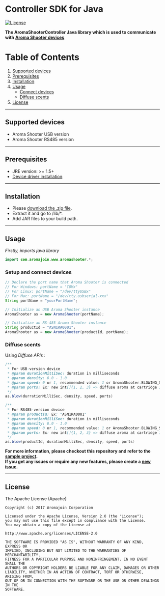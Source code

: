 # Controller SDK for Java

[![License](https://img.shields.io/badge/license-Apache%202-4EB1BA.svg?style=flat-square)](https://www.apache.org/licenses/LICENSE-2.0.html)

**The AromaShooterController Java library which is used to communicate with [Aroma Shooter devices](https://aromajoin.com/hardware/shooters/aroma-shooter-1)**  

# Table of Contents
1. [Supported devices](https://github.com/aromajoin/controller-sdk-java#supported-devices)  
2. [Prerequisites](https://github.com/aromajoin/controller-sdk-java#prerequisites)
3. [Installation](https://github.com/aromajoin/controller-sdk-java#installation)
4. [Usage](https://github.com/aromajoin/controller-sdk-java#usage)
    * [Connect devices](https://github.com/aromajoin/controller-sdk-java#connect-devices)
    * [Diffuse scents](https://github.com/aromajoin/controller-sdk-java#diffuse-scents)
5. [License](https://github.com/aromajoin/controller-sdk-android#license)

---

## Supported devices
* Aroma Shooter USB version
* Aroma Shooter RS485 version

---

## Prerequisites
* JRE version: >= 1.5+
* [Device driver installation](http://www.ftdichip.com/Drivers/VCP.html)

---

## Installation  

* Please [download the .zip file](https://github.com/aromajoin/controller-sdk-java/releases/).
* Extract it and go to /lib/*.
* Add JAR files to your build path.

---

## Usage  

*Firstly, imports java library*
```Java
import com.aromajoin.www.aromashooter.*;
```
### Setup and connect devices

```Java
// Declare the port name that Aroma Shooter is connected
// For Windows: portName = "COMx"
// For Linux: portName = "/dev/ttyUSBx"
// For Mac: portName = "/dev/tty.usbserial-xxx"
String portName = "yourPortName";

// Initialize an USB Aroma Shooter instance
AromaShooter as = new AromaShooter(portName);

// Initialize an RS-485 Aroma Shooter instance
String productId = "ASN1RA0001";
AromaShooter as = new AromaShooter(productId, portName);

```
### Diffuse scents 

Using *Diffuse APIs*  :
```Java
/**
 * For USB-version device
 * @param durationMilliSec: duration in milliseconds
 * @param density: 0.0 - 1.0
 * @param speed: 0 or 1, recommended value: 1 or AromaShooter.BLOWING_SPEED_MAX
 * @param ports: Ex: new int[]{1, 2, 3} => diffuse aroma at cartridge 1, 2, and 3. Port number is 1 ~ 7.
 */
as.blow(durrationMilliSec, density, speed, ports)  

/**
 * For RS485-version device
 * @param productId: Ex: "ASN1RA0001"
 * @param durationMilliSec: duration in milliseconds
 * @param density: 0.0 - 1.0
 * @param speed: 0 or 1, recommended value: 1 or AromaShooter.BLOWING_SPEED_MAX
 * @param ports: Ex: new int[]{1, 2, 3} => diffuse aroma at cartridge 1, 2, and 3. Port number is 1 ~ 7.
 */
as.blow(productId, durationMilliSec, density, speed, ports)

``` 

**For more information, please checkout this repository and refer to the [sample project](https://github.com/aromajoin/controller-sdk-java/tree/master/Sample).**  
**If you get any issues or require any new features, please create a [new issue](https://github.com/aromajoin/controller-sdk-java/issues).**

---
## License  

The Apache License (Apache)

    Copyright (c) 2017 Aromajoin Corporation

    Licensed under the Apache License, Version 2.0 (the "License");
    you may not use this file except in compliance with the License.
    You may obtain a copy of the License at

    http://www.apache.org/licenses/LICENSE-2.0

    THE SOFTWARE IS PROVIDED "AS IS", WITHOUT WARRANTY OF ANY KIND, EXPRESS OR
    IMPLIED, INCLUDING BUT NOT LIMITED TO THE WARRANTIES OF MERCHANTABILITY,
    FITNESS FOR A PARTICULAR PURPOSE AND NONINFRINGEMENT. IN NO EVENT SHALL THE
    AUTHORS OR COPYRIGHT HOLDERS BE LIABLE FOR ANY CLAIM, DAMAGES OR OTHER
    LIABILITY, WHETHER IN AN ACTION OF CONTRACT, TORT OR OTHERWISE, ARISING FROM,
    OUT OF OR IN CONNECTION WITH THE SOFTWARE OR THE USE OR OTHER DEALINGS IN THE
    SOFTWARE.
